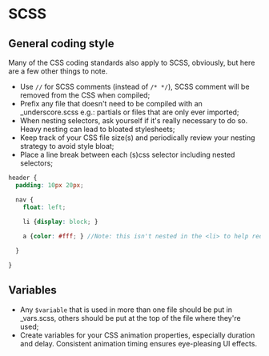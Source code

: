 # SCSS

## General coding style

Many of the CSS coding standards also apply to SCSS, obviously, but here are a few other things to note.

- Use `//` for SCSS comments (instead of `/* */`), SCSS comment will be removed from the CSS when compiled;
- Prefix any file that doesn't need to be compiled with an _underscore.scss e.g.: partials or files that are only ever imported;
- When nesting selectors, ask yourself if it's really necessary to do so. Heavy nesting can lead to bloated stylesheets;
- Keep track of your CSS file size(s) and periodically review your nesting strategy to avoid style bloat;
- Place a line break between each (s)css selector including nested selectors;

```scss
header {
  padding: 10px 20px;

  nav {
    float: left;
  
    li {display: block; }

    a {color: #fff; } //Note: this isn't nested in the <li> to help reduce code bloat

  }

}
```

## Variables
- Any `$variable` that is used in more than one file should be put in _vars.scss, others should be put at the top of the file where they're used;
- Create variables for your CSS animation properties, especially duration and delay. Consistent animation timing ensures eye-pleasing UI effects.

